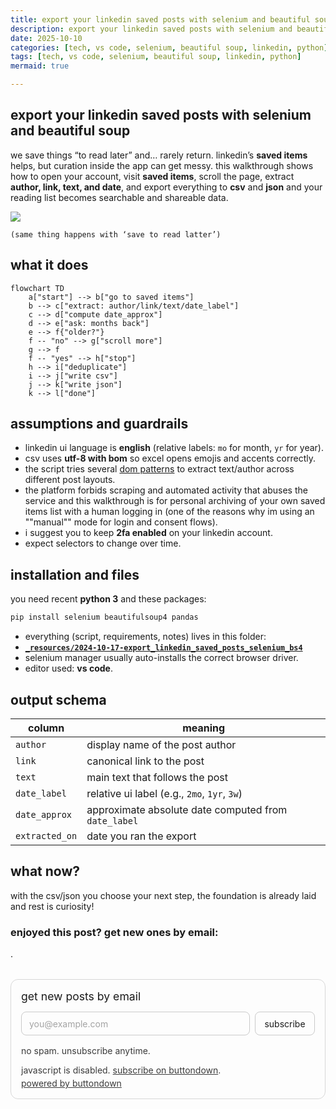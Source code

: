```yaml
---
title: export your linkedin saved posts with selenium and beautiful soup
description: export your linkedin saved posts with selenium and beautiful soup
date: 2025-10-10
categories: [tech, vs code, selenium, beautiful soup, linkedin, python]
tags: [tech, vs code, selenium, beautiful soup, linkedin, python]
mermaid: true

---
```


##  export your linkedin saved posts with selenium and beautiful soup


we save things “to read later” and… rarely return. linkedin’s **saved items** helps, but curation inside the app can get messy. this walkthrough shows how to open your account, visit **saved items**, scroll the page, extract **author, link, text, and date**, and export everything to **csv** and **json** and your reading list becomes searchable and shareable data.



![](https://i.imgflip.com/5w6kg5.jpg)
```
(same thing happens with ‘save to read latter’)
```
## what it does

```mermaid
flowchart TD
    a["start"] --> b["go to saved items"]
    b --> c["extract: author/link/text/date_label"]
    c --> d["compute date_approx"]
    d --> e["ask: months back"]
    e --> f{"older?"}
    f -- "no" --> g["scroll more"]
    g --> f
    f -- "yes" --> h["stop"]
    h --> i["deduplicate"]
    i --> j["write csv"]
    j --> k["write json"]
    k --> l["done"]
```


## assumptions and guardrails

- linkedin ui language is **english** (relative labels: `mo` for month, `yr` for year).
- csv uses **utf-8 with bom** so excel opens emojis and accents correctly.
- the script tries several [dom patterns](https://developer.mozilla.org/pt-br/docs/conflicting/web/api/document_object_model_a0b90593de4c5cb214690e823be115a18d605d4bc7719ba296e212da2abe18ef) to extract text/author across different post layouts.
- the platform forbids scraping and automated activity that abuses the service and this walkthrough is for personal archiving of your own saved items list with a human logging in (one of the reasons why im using an ""manual"" mode for login and consent flows).
- i suggest you to keep **2fa enabled** on your linkedin account. 
- expect selectors to change over time.

## installation and files

you need recent **python 3** and these packages:

```sh
pip install selenium beautifulsoup4 pandas
```
- everything (script, requirements, notes) lives in this folder:  
- [**`_resources/2024-10-17-export_linkedin_saved_posts_selenium_bs4`**]([https://github.com/mrncstt/mrncstt.github.io/tree/main/_resources/2024-10-17-export_linkedin_saved_posts_selenium_bs4](https://github.com/mrncstt/mrncstt.github.io/tree/main/_resources/resources_2024-10-17-export_linkedin_saved_posts_selenium_bs4))
- selenium manager usually auto-installs the correct browser driver.  
- editor used: **vs code**.

  
## output schema

| column         | meaning                                                                 |
|----------------|-------------------------------------------------------------------------|
| `author`       | display name of the post author                                         |
| `link`         | canonical link to the post                                              |
| `text`         | main text that follows the post                    |
| `date_label`   | relative ui label (e.g., `2mo`, `1yr`, `3w`)                            |
| `date_approx`  | approximate absolute date computed from `date_label`                    |
| `extracted_on` | date you ran the export                                                 |






## what now?
with the csv/json you choose your next step, the foundation is already laid and rest is curiosity!



### enjoyed this post? get new ones by email:
.
<div class="bd-subscribe my-5" role="region" aria-labelledby="bd-subscribe-title">
  <style>
    .bd-subscribe{margin:2rem 0;padding:1rem;border:1px solid;border-radius:12px;background:transparent;max-width:680px;color:inherit}
    .bd-subscribe *{box-sizing:border-box;font:inherit;color:inherit}
    .bd-subscribe h2{margin:0 0 .75rem;font-size:1.1rem;line-height:1.3}
    .bd-subscribe form{display:flex;gap:.5rem;flex-wrap:wrap;align-items:center}
    .bd-subscribe .visually-hidden{position:absolute;width:1px;height:1px;padding:0;margin:-1px;overflow:hidden;clip:rect(0 0 0 0);white-space:nowrap;border:0}
    .bd-subscribe input[type="email"]{flex:1 1 260px;padding:.6rem .75rem;border:1px solid;border-radius:8px;background:transparent}
    .bd-subscribe input[type="email"]::placeholder{opacity:.65}
    .bd-subscribe input[type="submit"]{padding:.6rem .9rem;border:1px solid;border-radius:8px;background:transparent;cursor:pointer}
    .bd-subscribe p{margin:.5rem 0 0;font-size:.875rem;opacity:.85}
    @media (prefers-color-scheme:light){
      .bd-subscribe{border-color:rgba(0,0,0,.15)}
      .bd-subscribe input[type="email"],.bd-subscribe input[type="submit"]{border-color:rgba(0,0,0,.2)}
    }
    @media (prefers-color-scheme:dark){
      .bd-subscribe{border-color:rgba(255,255,255,.2)}
      .bd-subscribe input[type="email"],.bd-subscribe input[type="submit"]{border-color:rgba(255,255,255,.25)}
    }
  </style>

  <h2 id="bd-subscribe-title">get new posts by email</h2>

  <form
    action="https://buttondown.com/api/emails/embed-subscribe/notasdaedicao"
    method="post"
    target="popupwindow"
    onsubmit="window.open('https://buttondown.com/notasdaedicao', 'popupwindow')"
    class="embeddable-buttondown-form"
    autocomplete="on"
  >
    <label for="bd-email" class="visually-hidden">your email</label>
    <input
      type="email"
      name="email"
      id="bd-email"
      placeholder="you@example.com"
      inputmode="email"
      autocomplete="email"
      required
      aria-describedby="bd-subscribe-help"
    />
    <input type="submit" value="subscribe" />
    <p id="bd-subscribe-help">no spam. unsubscribe anytime.</p>
  </form>

  <noscript>
    <p>javascript is disabled. <a href="https://buttondown.com/notasdaedicao" target="_blank" rel="noopener">subscribe on buttondown</a>.</p>
  </noscript>

  <p style="margin-top:.25rem">
    <a href="https://buttondown.com/refer/notasdaedicao" target="_blank" rel="noopener">powered by buttondown</a>
  </p>
</div>








